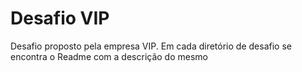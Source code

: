 # Desafio VIP

Desafio proposto pela empresa VIP. Em cada diretório de desafio se encontra o Readme com a descrição do mesmo
